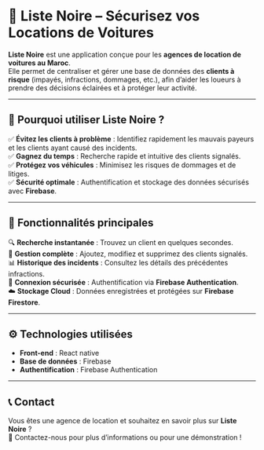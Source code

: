 # 🚗 Liste Noire – Sécurisez vos Locations de Voitures  

**Liste Noire** est une application conçue pour les **agences de location de voitures au Maroc**.  
Elle permet de centraliser et gérer une base de données des **clients à risque** (impayés, infractions, dommages, etc.), afin d’aider les loueurs à prendre des décisions éclairées et à protéger leur activité.  

---

## 🎯 Pourquoi utiliser Liste Noire ?  
✅ **Évitez les clients à problème** : Identifiez rapidement les mauvais payeurs et les clients ayant causé des incidents.  
✅ **Gagnez du temps** : Recherche rapide et intuitive des clients signalés.  
✅ **Protégez vos véhicules** : Minimisez les risques de dommages et de litiges.  
✅ **Sécurité optimale** : Authentification et stockage des données sécurisés avec **Firebase**.  

---

## 🚀 Fonctionnalités principales  
🔍 **Recherche instantanée** : Trouvez un client en quelques secondes.  
📂 **Gestion complète** : Ajoutez, modifiez et supprimez des clients signalés.  
📊 **Historique des incidents** : Consultez les détails des précédentes infractions.  
🔐 **Connexion sécurisée** : Authentification via **Firebase Authentication**.  
☁️ **Stockage Cloud** : Données enregistrées et protégées sur **Firebase Firestore**.  

---

## ⚙️ Technologies utilisées  
- **Front-end** : React native
- **Base de données** : Firebase 
- **Authentification** : Firebase Authentication  

---

## 📞 Contact  
Vous êtes une agence de location et souhaitez en savoir plus sur **Liste Noire** ?  
📩 Contactez-nous pour plus d’informations ou pour une démonstration !  

